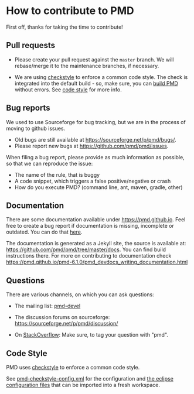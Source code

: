 # How to contribute to PMD

First off, thanks for taking the time to contribute!


## Pull requests

*   Please create your pull request against the `master` branch. We will rebase/merge it to the maintenance
    branches, if necessary.

*   We are using [checkstyle](http://checkstyle.sourceforge.net/) to enforce a common code style.
    The check is integrated into the default build - so, make sure, you can [build PMD](BUILDING.md) without errors.
    See [code style](#code-style) for more info.


## Bug reports

We used to use Sourceforge for bug tracking, but we are in the process of moving to github issues.

*   Old bugs are still available at <https://sourceforge.net/p/pmd/bugs/>.
*   Please report new bugs at <https://github.com/pmd/pmd/issues>.

When filing a bug report, please provide as much information as possible, so that we can reproduce the issue:

*   The name of the rule, that is buggy
*   A code snippet, which triggers a false positive/negative or crash
*   How do you execute PMD? (command line, ant, maven, gradle, other)


## Documentation

There are some documentation available under <https://pmd.github.io>. Feel free to create a bug report if
documentation is missing, incomplete or outdated. You can do that [here](https://github.com/pmd/pmd/issues).

The documentation is generated as a Jekyll site, the source is available at: <https://github.com/pmd/pmd/tree/master/docs>. You can find build instructions there.
For more on contributing to documentation check <https://pmd.github.io/pmd-6.1.0/pmd_devdocs_writing_documentation.html>

## Questions

There are various channels, on which you can ask questions:

*   The mailing list: [pmd-devel](https://lists.sourceforge.net/lists/listinfo/pmd-devel)

*   The discussion forums on sourceforge: <https://sourceforge.net/p/pmd/discussion/>

*   On [StackOverflow](https://stackoverflow.com/questions/tagged/pmd): Make sure, to tag your question with "pmd".

## Code Style

PMD uses [checkstyle](http://checkstyle.sourceforge.net/) to enforce a common code style.

See [pmd-checkstyle-config.xml](https://github.com/pmd/build-tools/blob/master/config/src/main/resources/net/sourceforge/pmd/pmd-checkstyle-config.xml) for the configuration and
[the eclipse configuration files](https://github.com/pmd/build-tools/tree/master/config/eclipse) that can
be imported into a fresh workspace.


